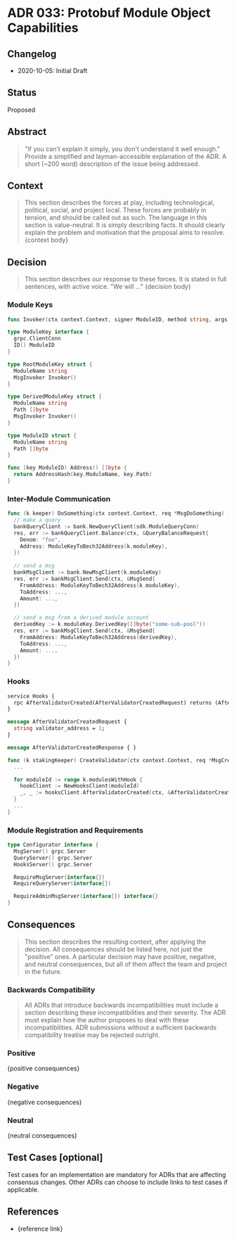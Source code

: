 # ADR 033: Protobuf Module Object Capabilities

## Changelog

- 2020-10-05: Initial Draft

## Status

Proposed


## Abstract

> "If you can't explain it simply, you don't understand it well enough." Provide a simplified and layman-accessible explanation of the ADR.
> A short (~200 word) description of the issue being addressed.


## Context

> This section describes the forces at play, including technological, political, social, and project local. These forces are probably in tension, and should be called out as such. The language in this section is value-neutral. It is simply describing facts. It should clearly explain the problem and motivation that the proposal aims to resolve.
> {context body}


## Decision

> This section describes our response to these forces. It is stated in full sentences, with active voice. "We will ..."
> {decision body}

### Module Keys

```go
func Invoker(ctx context.Context, signer ModuleID, method string, args, reply interface{}, opts ...grpc.CallOption) error

type ModuleKey interface {
  grpc.ClientConn
  ID() ModuleID
}

type RootModuleKey struct {
  ModuleName string
  MsgInvoker Invoker()
}

type DerivedModuleKey struct {
  ModuleName string
  Path []byte
  MsgInvoker Invoker()
}

type ModuleID struct {
  ModuleName string
  Path []byte
}

func (key ModuleID) Address() []byte {
  return AddressHash(key.ModuleName, key.Path)
}
```

### Inter-Module Communication

```go
func (k keeper) DoSomething(ctx context.Context, req *MsgDoSomething) (*MsgDoSomethingResponse, error) {
  // make a query
  bankQueryClient := bank.NewQueryClient(sdk.ModuleQueryConn)
  res, err := bankQueryClient.Balance(ctx, &QueryBalanceRequest{
    Denom: "foo",
    Address: ModuleKeyToBech32Address(k.moduleKey),
  })
  
  // send a msg
  bankMsgClient := bank.NewMsgClient(k.moduleKey)
  res, err := bankMsgClient.Send(ctx, &MsgSend{
    FromAddress: ModuleKeyToBech32Address(k.moduleKey),
    ToAddress: ...,
    Amount: ...,
  })

  // send a msg from a derived module account
  derivedKey := k.moduleKey.DerivedKey([]byte("some-sub-pool"))
  res, err := bankMsgClient.Send(ctx, &MsgSend{
    FromAddress: ModuleKeyToBech32Address(derivedKey),
    ToAddress: ...,
    Amount: ...,
  })
}
```

### Hooks

```proto
service Hooks {
  rpc AfterValidatorCreated(AfterValidatorCreatedRequest) returns (AfterValidatorCreatedResponse);
}

message AfterValidatorCreatedRequest {
  string validator_address = 1;
}

message AfterValidatorCreatedResponse { }
```


```go
func (k stakingKeeper) CreateValidator(ctx context.Context, req *MsgCreateValidator) (*MsgCreateValidatorResponse, error) {
  ...

  for moduleId := range k.modulesWithHook {
    hookClient := NewHooksClient(moduleId)
    _, _ := hooksClient.AfterValidatorCreated(ctx, &AfterValidatorCreatedRequest {ValidatorAddress: valAddr})
  }
  ...
}
```

### Module Registration and Requirements

```go
type Configurator interface {
  MsgServer() grpc.Server
  QueryServer() grpc.Server
  HooksServer() grpc.Server

  RequireMsgServer(interface{})
  RequireQueryServer(interface{})

  RequireAdminMsgServer(interface{}) interface{}
}
```

## Consequences

> This section describes the resulting context, after applying the decision. All consequences should be listed here, not just the "positive" ones. A particular decision may have positive, negative, and neutral consequences, but all of them affect the team and project in the future.


### Backwards Compatibility

> All ADRs that introduce backwards incompatibilities must include a section describing these incompatibilities and their severity. The ADR must explain how the author proposes to deal with these incompatibilities. ADR submissions without a sufficient backwards compatibility treatise may be rejected outright.


### Positive

{positive consequences}

### Negative

{negative consequences}

### Neutral

{neutral consequences}


## Test Cases [optional]

Test cases for an implementation are mandatory for ADRs that are affecting consensus changes. Other ADRs can choose to include links to test cases if applicable.


## References

- {reference link}
